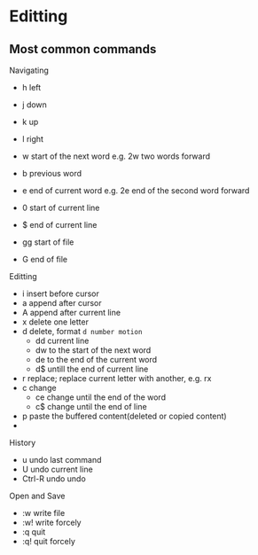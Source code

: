 # Editting

## Most common commands

Navigating

  - h left
  - j down
  - k up
  - l right

  - w start of the next word
    e.g. 2w two words forward

  - b previous word

  - e end of current word
    e.g. 2e end of the second word forward

  - 0 start of current line

  - $ end of current line

  - gg start of file

  - G end of file
  
Editting

  - i insert before cursor
  - a append after cursor
  - A append after current line
  - x delete one letter
  - d delete, format `d number motion`
    - dd current line
    - dw to the start of the next word
    - de to the end of the current word
    - d$ untill the end of current line
  - r replace; replace current letter with another, e.g. rx
  - c change
    - ce change until the end of the word
    - c$ change until the end of line
  - p paste the buffered content(deleted or copied content)
  - 

History

  - u undo last command
  - U undo current line
  - Ctrl-R undo undo
 
Open and Save  

  - :w write file
  - :w! write forcely
  - :q quit 
  - :q! quit forcely
 
